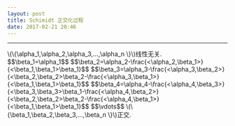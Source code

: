 ```yaml
---
layout: post
title: Schimidt 正交化过程
date: 2017-02-21 20:46
---
```


----------------
<div>
\(\{\alpha_1,\alpha_2,\alpha_3,...,\alpha_n \}\)线性无关.<br/>
$$\beta_1=\alpha_1$$
$$\beta_2=\alpha_2-\frac{<\alpha_2,\beta_1>}{<\beta_1,\beta_1>\beta_1}$$
$$\beta_3=\alpha_3-\frac{<\alpha_3,\beta_2>}{<\beta_2,\beta_2>\beta_2-\frac{<\alpha_3,\beta_1>}{<\beta_1,\beta_1>\beta_1}$$
$$\beta_4=\alpha_4-\frac{<\alpha_4,\beta_3>}{<\beta_3,\beta_3>\beta_1-\frac{<\alpha_4,\beta_2>}{<\beta_2,\beta_2>\beta_2-\frac{<\alpha_4,\beta_1>}{<\beta_1,\beta_1>\beta_1}$$
$$\vdots$$
\(\{\beta_1,\beta_2,\beta_3,...,\beta_n \}\)正交.<br/>


</div>

